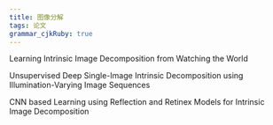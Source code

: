 ```yaml
---
title: 图像分解 
tags: 论文
grammar_cjkRuby: true
---
```

Learning Intrinsic Image Decomposition from Watching the World

Unsupervised Deep Single-Image Intrinsic Decomposition using Illumination-Varying Image Sequences

CNN based Learning using Reflection and Retinex Models for Intrinsic Image Decomposition